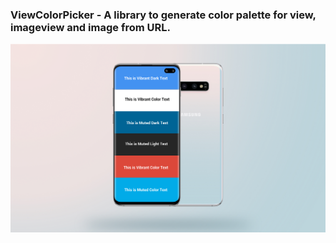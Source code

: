 ### ViewColorPicker - A library to generate color palette for view, imageview and image from URL.
![alt text](https://github.com/MindorksOpenSource/ViewColorGenerator/blob/master/images/image_mock.jpg)
